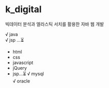 # k_digital
빅데이터 분석과 엘라스틱 서치를 활용한 자바 웹 개발

√ java <br>
√ jsp ...⏳<br>
  - html <br>
  - css <br>
  - javascript <br>
  - jQuery <br>
  - jsp...⏳ 
√ mysql <br>
√ oracle <br>
